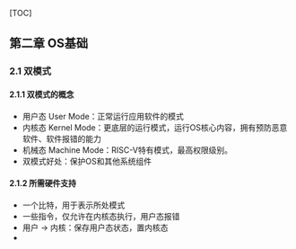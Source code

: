 [TOC]

## 第二章 OS基础

### 2.1 双模式

#### 2.1.1 双模式的概念

- 用户态  User Mode：正常运行应用软件的模式
- 内核态 Kernel Mode：更底层的运行模式，运行OS核心内容，拥有预防恶意软件、软件报错的能力
- 机械态 Machine Mode：RISC-V特有模式，最高权限级别。
- 双模式好处：保护OS和其他系统组件

#### 2.1.2 所需硬件支持

- 一个比特，用于表示所处模式
- 一些指令，仅允许在内核态执行，用户态报错
- 用户 $\rightarrow$  内核：保存用户态状态，置内核态
- 